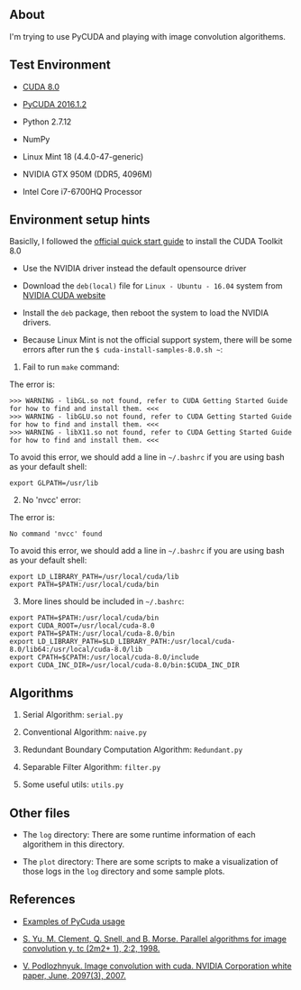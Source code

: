 ## About

I'm trying to use PyCUDA and playing with image convolution algorithems. 


## Test Environment

- [CUDA 8.0](https://developer.nvidia.com/cuda-downloads)

- [PyCUDA 2016.1.2](https://pypi.python.org/pypi/pycuda)

- Python 2.7.12

- NumPy

- Linux Mint 18 (4.4.0-47-generic)

- NVIDIA GTX 950M (DDR5, 4096M)

- Intel Core i7-6700HQ Processor


## Environment setup hints

Basiclly, I followed the [official quick start guide](https://developer.nvidia.com/compute/cuda/8.0/prod/docs/sidebar/CUDA_Quick_Start_Guide-pdf) to install the CUDA Toolkit 8.0

- Use the NVIDIA driver instead the default opensource driver

- Download the `deb(local)` file for `Linux - Ubuntu - 16.04` system from [NVIDIA CUDA website](https://developer.nvidia.com/cuda-downloads)

- Install the `deb` package, then reboot the system to load the NVIDIA drivers.

- Because Linux Mint is not the official support system, there will be some errors after run the `$ cuda-install-samples-8.0.sh ~`:

1. Fail to run `make` command:  

The error is:

```
>>> WARNING - libGL.so not found, refer to CUDA Getting Started Guide for how to find and install them. <<<
>>> WARNING - libGLU.so not found, refer to CUDA Getting Started Guide for how to find and install them. <<<
>>> WARNING - libX11.so not found, refer to CUDA Getting Started Guide for how to find and install them. <<<
```

To avoid this error, we should add a line in `~/.bashrc` if you are using bash as your default shell:

```
export GLPATH=/usr/lib
```

2. No 'nvcc' error:

The error is:

```
No command 'nvcc' found
```

To avoid this error, we should add a line in `~/.bashrc` if you are using bash as your default shell:

```
export LD_LIBRARY_PATH=/usr/local/cuda/lib
export PATH=$PATH:/usr/local/cuda/bin
```

3. More lines should be included in `~/.bashrc`:

```
export PATH=$PATH:/usr/local/cuda/bin
export CUDA_ROOT=/usr/local/cuda-8.0
export PATH=$PATH:/usr/local/cuda-8.0/bin
export LD_LIBRARY_PATH=$LD_LIBRARY_PATH:/usr/local/cuda-8.0/lib64:/usr/local/cuda-8.0/lib
export CPATH=$CPATH:/usr/local/cuda-8.0/include
export CUDA_INC_DIR=/usr/local/cuda-8.0/bin:$CUDA_INC_DIR
```


## Algorithms

1. Serial Algorithm: `serial.py`

2. Conventional Algorithm: `naive.py`

3. Redundant Boundary Computation Algorithm: `Redundant.py`

4. Separable Filter Algorithm: `filter.py`

5. Some useful utils: `utils.py` 


## Other files

- The `log` directory: There are some runtime information of each algorithem in this directory.

- The `plot` directory: There are some scripts to make a visualization of those logs in the `log` directory and some sample plots.


## References

- [Examples of PyCuda usage](https://wiki.tiker.net/PyCuda/Examples)

- [S. Yu, M. Clement, Q. Snell, and B. Morse. Parallel algorithms for image convolution y. tc (2m2+ 1), 2:2, 1998.](http://citeseerx.ist.psu.edu/viewdoc/summary?doi=10.1.1.50.7783)

- [V. Podlozhnyuk. Image convolution with cuda. NVIDIA Corporation white paper, June, 2097(3), 2007.](http://developer.download.nvidia.com/compute/cuda/1.1-Beta/x86_website/projects/convolutionSeparable/doc/convolutionSeparable.pdf)
